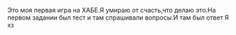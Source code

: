 Это моя первая игра на ХАБЕ.Я умираю от счасть,что делаю это.На первом задании был тест и там спрашивали вопросы.И там был ответ Я хз
